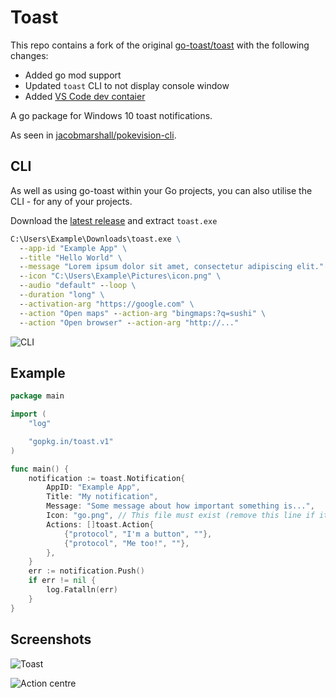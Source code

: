 # Toast

This repo contains a fork of the original [go-toast/toast](https://github.com/go-toast/toast) with the following changes:
* Added go mod support
* Updated `toast` CLI to not display console window
* Added [VS Code dev contaier](https://code.visualstudio.com/docs/remote/containers)

A go package for Windows 10 toast notifications.

As seen in [jacobmarshall/pokevision-cli](https://github.com/jacobmarshall/pokevision-cli).

## CLI

As well as using go-toast within your Go projects, you can also utilise the CLI - for any of your projects.

Download the [latest release](https://github.com/stuartleeks/toast/releases/latest) and extract `toast.exe`

```cmd
C:\Users\Example\Downloads\toast.exe \
  --app-id "Example App" \
  --title "Hello World" \
  --message "Lorem ipsum dolor sit amet, consectetur adipiscing elit." \
  --icon "C:\Users\Example\Pictures\icon.png" \
  --audio "default" --loop \
  --duration "long" \
  --activation-arg "https://google.com" \
  --action "Open maps" --action-arg "bingmaps:?q=sushi" \
  --action "Open browser" --action-arg "http://..."
```

![CLI](./screenshot-cli.png)

## Example

```go
package main

import (
    "log"

    "gopkg.in/toast.v1"
)

func main() {
    notification := toast.Notification{
        AppID: "Example App",
        Title: "My notification",
        Message: "Some message about how important something is...",
        Icon: "go.png", // This file must exist (remove this line if it doesn't)
        Actions: []toast.Action{
            {"protocol", "I'm a button", ""},
            {"protocol", "Me too!", ""},
        },
    }
    err := notification.Push()
    if err != nil {
        log.Fatalln(err)
    }
}
```

## Screenshots

![Toast](./screenshot-toast.png)

![Action centre](./screenshot-action-centre.png)
